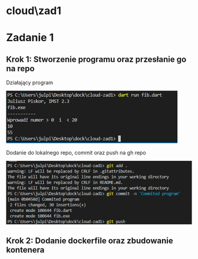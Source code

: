 # cloud\zad1

# Zadanie 1

## Krok 1: Stworzenie programu oraz przesłanie go na repo

Działający program

![Działający program](screens/scr0.png)

Dodanie do lokalnego repo, commit oraz push na gh repo

![Dodanie do lokalnego repo, commit oraz push na gh repo](screens/scr1.png)

## Krok 2: Dodanie dockerfile oraz zbudowanie kontenera

